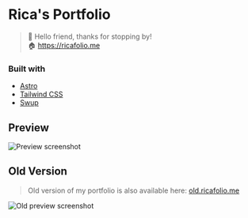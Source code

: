 # Rica's Portfolio 
> 🌈 Hello friend, thanks for stopping by! <br/>
> 🏠 <a href="https://ricafolio.me/" target="_blank">https://ricafolio.me</a>

### Built with
- [Astro](https://docs.astro.build)
- [Tailwind CSS](https://docs.astro.build)
- [Swup](https://swup.js.org/)

## Preview

![Preview screenshot](https://i.imgur.com/8RZGTJk.png)

## Old Version
> Old version of my portfolio is also available here: 
> [old.ricafolio.me](https://old.ricafolio.me)

![Old preview screenshot](https://i.imgur.com/XjEgCyk.png)
